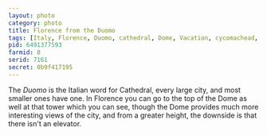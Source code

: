 ```yaml
---
layout: photo
category: photo
title: Florence from the Duomo
tags: [Italy, Florence, Duomo, cathedral, Dome, Vacation, cycomachead, Michael Ball, Canon, 7D]
pid: 6491377593
farmid: 8
serid: 7161
secret: 0b9f417195
---
```


The *Duomo* is the Italian word for Cathedral, every large city, and most smaller ones have one. In Florence you can go to the top of the Dome as well at that tower which you can see, though the Dome provides much more interesting views of the city, and from a greater height, the downside is that there isn't an elevator.
